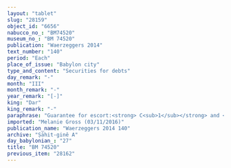 ```yaml
---
layout: "tablet"
slug: "28159"
object_id: "6656"
nabucco_no_: "BM74520"
museum_no_: "BM 74520"
publication: "Waerzeggers 2014"
text_number: "140"
period: "Each"
place_of_issue: "Babylon city"
type_and_content: "Securities for debts"
day_remark: "-"
month: "III"
month_remark: "-"
year_remark: "[-]"
king: "Dar"
king_remark: "-"
paraphrase: "Guarantee for escort:<strong> C<sub>1</sub></strong> and <strong>C<sub>2</sub></strong> guarantee (<em>pūtu na&scaron;&ucirc;</em>) that they will bring along (<em>abāku</em>) <strong>B</strong>, the scribe (<em>ṭup&scaron;arru</em>) of Ebabbar, and bring him to the mayor domo (<em>rab bīti</em>) <strong>A</strong>, creditor (<em>rā&scaron;&ucirc;</em>) of <strong>B</strong>, on the 4<sup>th</sup> of D&ucirc;zu (IV). If they fail to do so, they will pay <strong>A</strong> 60 kor (10,800 l) of barley on the 5<sup>th</sup> of D&ucirc;zu (IV). 9 witnesses and the scribe.<br /> &nbsp;<br /> <strong>A</strong> = Abdia, <em>rab bīti</em> (mayor domo) of [&hellip;]; <strong>B</strong> = Marduk-rēmanni/Bēl-uballiṭ//Ṣāhit-gin&ecirc;, <em>ṭup&scaron;arru</em> <em>&scaron;a Ebabbar</em> (college scribe of Ebabbar); <strong>C<sub>1</sub></strong> = Balāṭu/&Scaron;ama&scaron;-mukīn-apli; <strong>C<sub>2</sub></strong> = Bīt-il-&scaron;arru-uṣur/Nab&ucirc;-rapa&rsquo;; Scribe = Nergal-ēṭir/Nab&ucirc;-[&hellip;]//[&hellip;]<br /> &nbsp;"
imported: "Melanie Gross (03/11/2016)"
publication_name: "Waerzeggers 2014 140"
archive: "Ṣāhit-ginê A"
day_babylonian_: "27"
title: "BM 74520"
previous_item: "28162"
---
```

